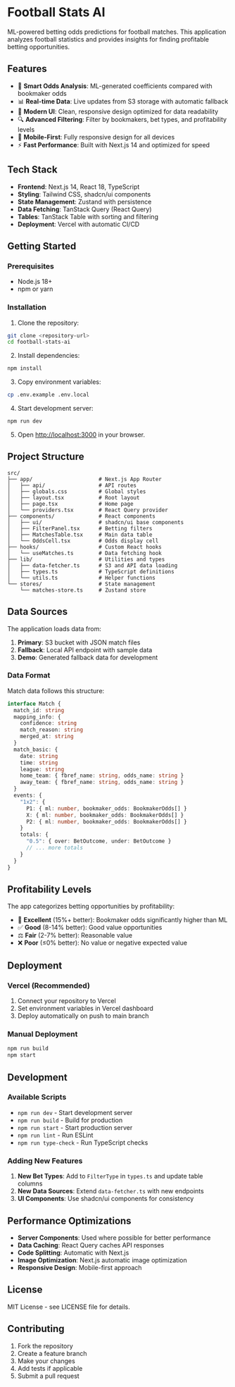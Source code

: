 # Football Stats AI

ML-powered betting odds predictions for football matches. This application analyzes football statistics and provides insights for finding profitable betting opportunities.

## Features

- 🎯 **Smart Odds Analysis**: ML-generated coefficients compared with bookmaker odds
- 📊 **Real-time Data**: Live updates from S3 storage with automatic fallback
- 🎨 **Modern UI**: Clean, responsive design optimized for data readability
- 🔍 **Advanced Filtering**: Filter by bookmakers, bet types, and profitability levels
- 📱 **Mobile-First**: Fully responsive design for all devices
- ⚡ **Fast Performance**: Built with Next.js 14 and optimized for speed

## Tech Stack

- **Frontend**: Next.js 14, React 18, TypeScript
- **Styling**: Tailwind CSS, shadcn/ui components
- **State Management**: Zustand with persistence
- **Data Fetching**: TanStack Query (React Query)
- **Tables**: TanStack Table with sorting and filtering
- **Deployment**: Vercel with automatic CI/CD

## Getting Started

### Prerequisites

- Node.js 18+
- npm or yarn

### Installation

1. Clone the repository:
```bash
git clone <repository-url>
cd football-stats-ai
```

2. Install dependencies:
```bash
npm install
```

3. Copy environment variables:
```bash
cp .env.example .env.local
```

4. Start development server:
```bash
npm run dev
```

5. Open [http://localhost:3000](http://localhost:3000) in your browser.

## Project Structure

```
src/
├── app/                     # Next.js App Router
│   ├── api/                 # API routes
│   ├── globals.css          # Global styles
│   ├── layout.tsx           # Root layout
│   ├── page.tsx             # Home page
│   └── providers.tsx        # React Query provider
├── components/              # React components
│   ├── ui/                  # shadcn/ui base components
│   ├── FilterPanel.tsx      # Betting filters
│   ├── MatchesTable.tsx     # Main data table
│   └── OddsCell.tsx         # Odds display cell
├── hooks/                   # Custom React hooks
│   └── useMatches.ts        # Data fetching hook
├── lib/                     # Utilities and types
│   ├── data-fetcher.ts      # S3 and API data loading
│   ├── types.ts             # TypeScript definitions
│   └── utils.ts             # Helper functions
└── stores/                  # State management
    └── matches-store.ts     # Zustand store
```

## Data Sources

The application loads data from:

1. **Primary**: S3 bucket with JSON match files
2. **Fallback**: Local API endpoint with sample data
3. **Demo**: Generated fallback data for development

### Data Format

Match data follows this structure:

```typescript
interface Match {
  match_id: string
  mapping_info: {
    confidence: string
    match_reason: string
    merged_at: string
  }
  match_basic: {
    date: string
    time: string
    league: string
    home_team: { fbref_name: string, odds_name: string }
    away_team: { fbref_name: string, odds_name: string }
  }
  events: {
    "1x2": {
      P1: { ml: number, bookmaker_odds: BookmakerOdds[] }
      X: { ml: number, bookmaker_odds: BookmakerOdds[] }
      P2: { ml: number, bookmaker_odds: BookmakerOdds[] }
    }
    totals: {
      "0.5": { over: BetOutcome, under: BetOutcome }
      // ... more totals
    }
  }
}
```

## Profitability Levels

The app categorizes betting opportunities by profitability:

- 🎯 **Excellent** (15%+ better): Bookmaker odds significantly higher than ML
- ✅ **Good** (8-14% better): Good value opportunities
- ⚖️ **Fair** (2-7% better): Reasonable value
- ❌ **Poor** (≤0% better): No value or negative expected value

## Deployment

### Vercel (Recommended)

1. Connect your repository to Vercel
2. Set environment variables in Vercel dashboard
3. Deploy automatically on push to main branch

### Manual Deployment

```bash
npm run build
npm start
```

## Development

### Available Scripts

- `npm run dev` - Start development server
- `npm run build` - Build for production
- `npm run start` - Start production server
- `npm run lint` - Run ESLint
- `npm run type-check` - Run TypeScript checks

### Adding New Features

1. **New Bet Types**: Add to `FilterType` in `types.ts` and update table columns
2. **New Data Sources**: Extend `data-fetcher.ts` with new endpoints
3. **UI Components**: Use shadcn/ui components for consistency

## Performance Optimizations

- **Server Components**: Used where possible for better performance
- **Data Caching**: React Query caches API responses
- **Code Splitting**: Automatic with Next.js
- **Image Optimization**: Next.js automatic image optimization
- **Responsive Design**: Mobile-first approach

## License

MIT License - see LICENSE file for details.

## Contributing

1. Fork the repository
2. Create a feature branch
3. Make your changes
4. Add tests if applicable
5. Submit a pull request